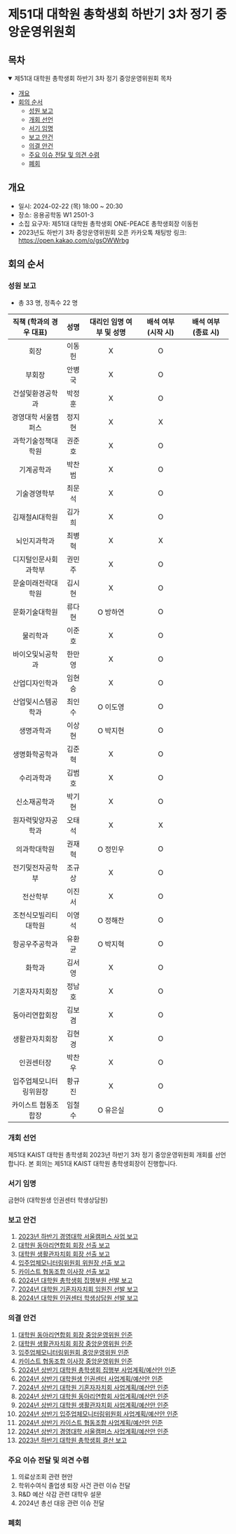 제51대 대학원 총학생회 하반기 3차 정기 중앙운영위원회 
===

## 목차

<details open>
<summary>제51대 대학원 총학생회 하반기 3차 정기 중앙운영위원회 목차</summary>
  
- [개요](#개요) 
- [회의 순서](#회의-순서) 
	- [성원 보고](#성원-보고) 
	- [개회 선언](#개회-선언) 
	- [서기 임명](#서기-임명) 
	- [보고 안건](#보고-안건) 
	- [의결 안건](#의결-안건) 
	- [주요 이슈 전달 및 의견 수렴](#주요-이슈-전달-및-의견-수렴) 
	- [폐회](#폐회) 
</details>

## 개요 
- 일시: 2024-02-22 (목) 18:00 ~ 20:30
- 장소: 응용공학동 W1 2501-3
- 소집 요구자: 제51대 대학원 총학생회 ONE-PEACE 총학생회장 이동헌
- 2023년도 하반기 3차 중앙운영위원회 오픈 카카오톡 채팅방 링크: https://open.kakao.com/o/gsOWWrbg

## 회의 순서
### 성원 보고
- 총 33 명, 정족수 22 명  

| 직책 (학과의 경우 대표) | 성명 | 대리인 임명 여부 및 성명 | 배석 여부 (시작 시) | 배석 여부 (종료 시) |
|:---:|:---:|:---:|:---:|:---:|
| 회장 | 이동헌 |X|O||
| 부회장 | 안병국 |X|O||
| 건설및환경공학과 | 박정훈 |X|O||
| 경영대학 서울캠퍼스 | 정지현 |X|X||
| 과학기술정책대학원 | 권준호 |X|O||
| 기계공학과 | 박찬범 |X|O||
| 기술경영학부 | 최문석 |X|O||
| 김재철AI대학원 | 김가희 |X|O||
| 뇌인지과학과 | 최병혁 |X|X||
| 디지털인문사회과학부 | 권민주 |X|O||
| 문술미래전략대학원 | 김시현 |X|O||
| 문화기술대학원 | 류다현 | O 방하연 |O||
| 물리학과 | 이준호 |X|O||
| 바이오및뇌공학과 | 한만영 |X|O||
| 산업디자인학과 | 임현승 |X|O||
| 산업및시스템공학과 | 최인수 | O 이도영 |O||
| 생명과학과 | 이상현 | O 박지현 |O||
| 생명화학공학과 | 김준혁 |X|O||
| 수리과학과 | 김범호 |X|O||
| 신소재공학과 | 박기현 |X|O||
| 원자력및양자공학과 | 오태석 |X|X||
| 의과학대학원 | 권재혁 | O 정민우 |O||
| 전기및전자공학부 | 조규상 |X|O||
| 전산학부 | 이진서 |X|O||
| 조천식모빌리티대학원 | 이영석 | O 정해찬 |O||
| 항공우주공학과 | 유환균 | O 박지혁 |O||
| 화학과 | 김서영 |X|O||
| 기혼자자치회장 | 정남호 |X|O||
| 동아리연합회장 | 김보겸 |X|O||
| 생활관자치회장 | 김현경 |X|O||
| 인권센터장 | 박찬우 |X|O||
| 입주업체모니터링위원장 | 황규진 |X|O||
| 카이스트 협동조합장 | 임철수 | O 유은실 |O||

### 개회 선언
제51대 KAIST 대학원 총학생회 2023년 하반기 3차 정기 중앙운영위원회 개회를 선언합니다. 본 회의는 제51대 KAIST 대학원 총학생회장이 진행합니다.

### 서기 임명
금현아 (대학원생 인권센터 학생상담원)

### 보고 안건
1. [2023년 하반기 경영대학 서울캠퍼스 사업 보고](보고안건/경영대학_사업보고.md) 
2. [대학원 동아리연합회 회장 선출 보고](보고안건/동연_선출보고.md)
3. [대학원 생활관자치회 회장 선출 보고](보고안건/생자회_선출보고.md)
4. [입주업체모니터링위원회 위원장 선출 보고](보고안건/입모위_선출보고.md)
5. [카이스트 협동조합 이사장 선출 보고](보고안건/협동조합_선출보고.md)
6. [2024년 대학원 총학생회 집행부원 선발 보고](보고안건/원총_집행부.md)
7. [2024년 대학원 기혼자자치회 임원진 선발 보고](보고안건/기자회_임원진.md)
8. [2024년 대학원 인권센터 학생상담원 선발 보고](보고안건/인권센터_학생상담원.md)

### 의결 안건
1. [대학원 동아리연합회 회장 중앙운영위원 인준](의결안건/동연/동연_중운위원.md) 
2. [대학원 생활관자치회 회장 중앙운영위원 인준](의결안건/생자회/생자회_중운위원.md)
3. [입주업체모니터링위원회 중앙운영위원 인준](의결안건/입모위/입모위_중운위원.md)
4. [카이스트 협동조합 이사장 중앙운영위원 인준](의결안건/협동조합/협동조합_중운위원.md)
5. [2024년 상반기 대학원 총학생회 집행부 사업계획/예산안 인준](의결안건/원총/원총_사업계획.md)
6. [2024년 상반기 대학원생 인권센터 사업계획/예산안 인준](의결안건/인권센터/인권센터_사업계획.md) 
7. [2024년 상반기 대학원 기혼자자치회 사업계획/예산안 인준](의결안건/기자회/기자회_사업계획.md) 
8. [2024년 상반기 대학원 동아리연합회 사업계획/예산안 인준](의결안건/동연/동연_사업계획.md) 
9. [2024년 상반기 대학원 생활관자치회 사업계획/예산안 인준](의결안건/생자회/생자회_사업계획.md)
10. [2024년 상반기 입주업체모니터링위원회 사업계획/예산안 인준](의결안건/입모위/입모위_사업계획.md)
11. [2024년 상반기 카이스트 협동조합 사업계획/예산안 인준](의결안건/협동조합/협동조합_사업계획.md)
12. [2024년 상반기 경영대학 서울캠퍼스 사업계획/예산안 인준](의결안건/경영대학/경영대학_사업계획.md)
13. [2023년 하반기 대학원 총학생회 결산 보고](의결안건/하반기총학생회결산.md)

### 주요 이슈 전달 및 의견 수렴
1. 의료상조회 관련 현안
2. 학위수여식 졸업생 퇴장 사건 관련 이슈 전달
3. R&D 예산 삭감 관련 대학우 설문
4. 2024년 총선 대응 관련 이슈 전달

### 폐회

